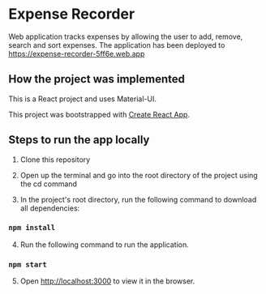 # Expense Recorder

Web application tracks expenses by allowing the user to add, remove, search and sort expenses. The application has 
been deployed to https://expense-recorder-5ff6e.web.app

## How the project was implemented

This is a React project and uses Material-UI.

This project was bootstrapped with [Create React App](https://github.com/facebook/create-react-app).

## Steps to run the app locally

1. Clone this repository

2. Open up the terminal and go into the root directory of the project using the cd command

3. In the project's root directory, run the following command to download all dependencies:

### `npm install`

4. Run the following command to run the application.<br />

### `npm start`

5. Open [http://localhost:3000](http://localhost:3000) to view it in the browser.
